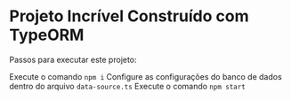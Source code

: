 # Projeto Incrível Construído com TypeORM
Passos para executar este projeto:

Execute o comando `npm i`
Configure as configurações do banco de dados dentro do arquivo `data-source.ts`
Execute o comando `npm start`
